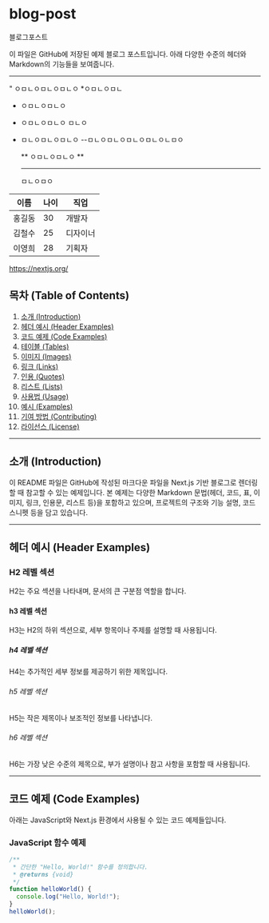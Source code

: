 # blog-post
블로그포스트

이 파일은 GitHub에 저장된 예제 블로그 포스트입니다. 아래 다양한 수준의 헤더와 Markdown의 기능들을 보여줍니다.

---

" ㅇㅁㄴㅇㅁㄴㅇㅁㄴㅇ
*ㅇㅁㄴㅇㅁㄴ
* ㅇㅁㄴㅇㅁㄴㅇ

- ㅇㅁㄴㅇㅁㄴㅇ ㅁㄴㅇ
- ㅁㄴㅇㅁㄴㅇㅁㄴㅇ
  --ㅁㄴㅇㅁㄴㅇㅁㄴㅇㅁㄴㅇㄴㅁㅇ

  ** ㅇㅁㄴㅇㅁㄴㅇ **

  -----------------------------------
  ㅁㄴㅇㅁㅇ

| 이름   | 나이 | 직업     |
|--------|------|----------|
| 홍길동 | 30   | 개발자   |
| 김철수 | 25   | 디자이너 |
| 이영희 | 28   | 기획자   |

https://nextjs.org/


## 목차 (Table of Contents)
1. [소개 (Introduction)](#소개-introduction)
2. [헤더 예시 (Header Examples)](#헤더-예시-header-examples)
3. [코드 예제 (Code Examples)](#코드-예제-code-examples)
4. [테이블 (Tables)](#테이블-tables)
5. [이미지 (Images)](#이미지-images)
6. [링크 (Links)](#링크-links)
7. [인용 (Quotes)](#인용-quotes)
8. [리스트 (Lists)](#리스트-lists)
9. [사용법 (Usage)](#사용법-usage)
10. [예시 (Examples)](#예시-examples)
11. [기여 방법 (Contributing)](#기여-방법-contributing)
12. [라이선스 (License)](#라이선스-license)

---

## 소개 (Introduction)
이 README 파일은 GitHub에 작성된 마크다운 파일을 Next.js 기반 블로그로 렌더링할 때 참고할 수 있는 예제입니다.
본 예제는 다양한 Markdown 문법(헤더, 코드, 표, 이미지, 링크, 인용문, 리스트 등)을 포함하고 있으며, 프로젝트의 구조와 기능 설명, 코드 스니펫 등을 담고 있습니다.

---

## 헤더 예시 (Header Examples)

### H2 레벨 섹션
H2는 주요 섹션을 나타내며, 문서의 큰 구분점 역할을 합니다.

#### h3 레벨 섹션
H3는 H2의 하위 섹션으로, 세부 항목이나 주제를 설명할 때 사용됩니다.

##### h4 레벨 섹션
H4는 추가적인 세부 정보를 제공하기 위한 제목입니다.

###### h5 레벨 섹션
H5는 작은 제목이나 보조적인 정보를 나타냅니다.

###### h6 레벨 섹션
H6는 가장 낮은 수준의 제목으로, 부가 설명이나 참고 사항을 포함할 때 사용됩니다.

---

## 코드 예제 (Code Examples)
아래는 JavaScript와 Next.js 환경에서 사용될 수 있는 코드 예제들입니다.

### JavaScript 함수 예제
```javascript
/**
 * 간단한 "Hello, World!" 함수를 정의합니다.
 * @returns {void}
 */
function helloWorld() {
  console.log("Hello, World!");
}
helloWorld();




